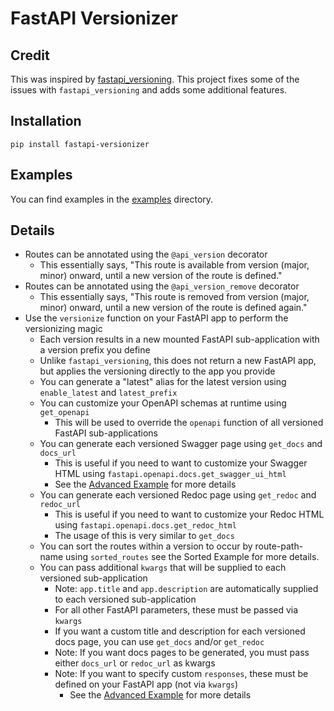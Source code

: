 # FastAPI Versionizer

## Credit
This was inspired by [fastapi_versioning](https://github.com/DeanWay/fastapi-versioning).
This project fixes some of the issues with `fastapi_versioning` and adds some additional features.

## Installation
`pip install fastapi-versionizer`

## Examples
You can find examples in the [examples](https://github.com/alexschimpf/fastapi-versionizer/tree/main/examples) directory.

## Details
- Routes can be annotated using the `@api_version` decorator
  - This essentially says, "This route is available from version (major, minor) onward, until a new version of the route is defined."
- Routes can be annotated using the `@api_version_remove` decorator
  - This essentially says, "This route is removed from version (major, minor) onward, until a new version of the route is defined again."
- Use the `versionize` function on your FastAPI app to perform the versionizing magic
  - Each version results in a new mounted FastAPI sub-application with a version prefix you define
  - Unlike `fastapi_versioning`, this does not return a new FastAPI app, but applies the versioning directly to the app you provide
  - You can generate a "latest" alias for the latest version using `enable_latest` and `latest_prefix`
  - You can customize your OpenAPI schemas at runtime using `get_openapi`
    - This will be used to override the `openapi` function of all versioned FastAPI sub-applications
  - You can generate each versioned Swagger page using `get_docs` and `docs_url`
    - This is useful if you need to want to customize your Swagger HTML using `fastapi.openapi.docs.get_swagger_ui_html`
    - See the [Advanced Example](https://github.com/alexschimpf/fastapi-versionizer/tree/main/examples/advanced.py) for more details
  - You can generate each versioned Redoc page using `get_redoc` and `redoc_url`
    - This is useful if you need to want to customize your Redoc HTML using `fastapi.openapi.docs.get_redoc_html`
    - The usage of this is very similar to `get_docs`
  - You can sort the routes within a version to occur by route-path-name using `sorted_routes` see 
    the Sorted Example for more details.
  - You can pass additional `kwargs` that will be supplied to each versioned sub-application
    - Note: `app.title` and `app.description` are automatically supplied to each versioned sub-application
    - For all other FastAPI parameters, these must be passed via `kwargs`
    - If you want a custom title and description for each versioned docs page, you can use `get_docs` and/or `get_redoc`
    - Note: If you want docs pages to be generated, you must pass either `docs_url` or `redoc_url` as kwargs
    - Note: If you want to specify custom `responses`, these must be defined on your FastAPI app (not via `kwargs`)
      - See the [Advanced Example](https://github.com/alexschimpf/fastapi-versionizer/tree/main/examples/advanced.py) for more details
